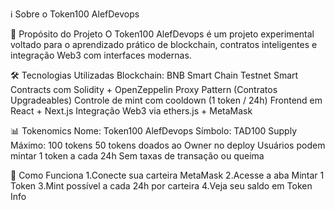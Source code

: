 ℹ️ Sobre o Token100 AlefDevops

🎯 Propósito do Projeto
O Token100 AlefDevops é um projeto experimental voltado para o aprendizado prático de blockchain, contratos inteligentes e integração Web3 com interfaces modernas.

🛠️ Tecnologias Utilizadas
Blockchain: BNB Smart Chain Testnet
Smart Contracts com Solidity + OpenZeppelin
Proxy Pattern (Contratos Upgradeables)
Controle de mint com cooldown (1 token / 24h)
Frontend em React + Next.js
Integração Web3 via ethers.js + MetaMask

📊 Tokenomics
Nome: Token100 AlefDevops
Símbolo: TAD100
Supply Máximo: 100 tokens
50 tokens doados ao Owner no deploy
Usuários podem mintar 1 token a cada 24h
Sem taxas de transação ou queima

📖 Como Funciona
1.Conecte sua carteira MetaMask
2.Acesse a aba Mintar 1 Token
3.Mint possível a cada 24h por carteira
4.Veja seu saldo em Token Info
